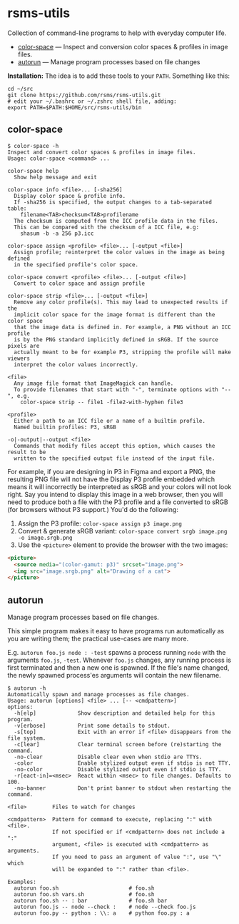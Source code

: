# rsms-utils

Collection of command-line programs to help with everyday computer life.

- [color-space](#color-space) — Inspect and conversion color spaces & profiles in image files.
- [autorun](#autorun) — Manage program processes based on file changes

**Installation:** The idea is to add these tools to your `PATH`. Something like this:

```
cd ~/src
git clone https://github.com/rsms/rsms-utils.git
# edit your ~/.bashrc or ~/.zshrc shell file, adding:
export PATH=$PATH:$HOME/src/rsms-utils/bin
```


## color-space

```
$ color-space -h
Inspect and convert color spaces & profiles in image files.
Usage: color-space <command> ...

color-space help
  Show help message and exit

color-space info <file>... [-sha256]
  Display color space & profile info.
  If -sha256 is specified, the output changes to a tab-separated table:
    filename<TAB>checksum<TAB>profilename
  The checksum is computed from the ICC profile data in the files.
  This can be compared with the checksum of a ICC file, e.g:
    shasum -b -a 256 p3.icc

color-space assign <profile> <file>... [-output <file>]
  Assign profile; reinterpret the color values in the image as being defined
  in the specified profile's color space.

color-space convert <profile> <file>... [-output <file>]
  Convert to color space and assign profile

color-space strip <file>... [-output <file>]
  Remove any color profile(s). This may lead to unexpected results if the
  implicit color space for the image format is different than the color space
  that the image data is defined in. For example, a PNG without an ICC profile
  is by the PNG standard implicitly defined in sRGB. If the source pixels are
  actually meant to be for example P3, stripping the profile will make viewers
  interpret the color values incorrectly.

<file>
  Any image file format that ImageMagick can handle.
  To provide filenames that start with "-", terminate options with "--", e.g.
    color-space strip -- file1 -file2-with-hyphen file3

<profile>
  Either a path to an ICC file or a name of a builtin profile.
  Named builtin profiles: P3, sRGB

-o|-output|--output <file>
  Commands that modify files accept this option, which causes the result to be
  written to the specified output file instead of the input file.
```

For example, if you are designing in P3 in Figma and export a PNG, the resulting PNG file will
not have the Display P3 profile embedded which means it will incorrectly be interpreted as sRGB
and your colors will not look right. Say you intend to display this image in a web browser, then
you will need to produce both a file with the P3 profile and a file converted to sRGB
(for browsers without P3 support.) You'd do the following:

1. Assign the P3 profile: `color-space assign p3 image.png`
2. Convert & generate sRGB variant: `color-space convert srgb image.png -o image.srgb.png`
3. Use the `<picture>` element to provide the browser with the two images:

```html
<picture>
  <source media="(color-gamut: p3)" srcset="image.png">
  <img src="image.srgb.png" alt="Drawing of a cat">
</picture>
```


## autorun

Manage program processes based on file changes.

This simple program makes it easy to have programs run automatically
as you are writing them; the practical use-cases are many more.

E.g. `autorun foo.js node : -test` spawns a process running `node` with the
arguments `foo.js`, `-test`. Whenever `foo.js` changes, any running process is
first terminated and then a new one is spawned. If the file's name changed,
the newly spawned process'es arguments will contain the new filename.

```
$ autorun -h
Automatically spawn and manage processes as file changes.
Usage: autorun [options] <file> ... [-- <cmdpattern>]
options:
  -h[elp]             Show description and detailed help for this program.
  -v[erbose]          Print some details to stdout.
  -s[top]             Exit with an error if <file> disappears from the file system.
  -c[lear]            Clear terminal screen before (re)starting the command.
  -no-clear           Disable clear even when stdio are TTYs.
  -color              Enable stylized output even if stdio is not TTY.
  -no-color           Disable stylized output even if stdio is TTY.
  -r[eact-in]=<msec>  React within <msec> to file changes. Defaults to 100.
  -no-banner          Don't print banner to stdout when restarting the command.

<file>        Files to watch for changes

<cmdpattern>  Pattern for command to execute, replacing ":" with <file>.
              If not specified or if <cmdpattern> does not include a ":"
              argument, <file> is executed with <cmdpattern> as arguments.
              If you need to pass an argument of value ":", use "\" which
              will be expanded to ":" rather than <file>.

Examples:
  autorun foo.sh                      # foo.sh
  autorun foo.sh vars.sh              # foo.sh
  autorun foo.sh -- : bar             # foo.sh bar
  autorun foo.js -- node --check :    # node --check foo.js
  autorun foo.py -- python : \\: a    # python foo.py : a
```
